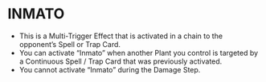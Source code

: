 
# INMATO

*   This is a Multi-Trigger Effect that is activated in a chain to the opponent’s Spell or Trap Card.
*   You can activate “Inmato” when another Plant you control is targeted by a Continuous Spell / Trap Card that was previously activated.
*   You cannot activate “Inmato” during the Damage Step.

  